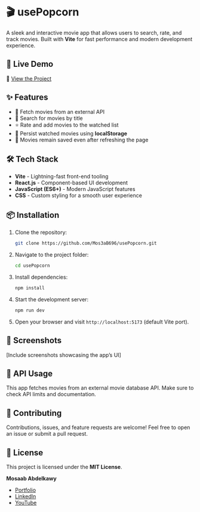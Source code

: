 # 🎬 usePopcorn

A sleek and interactive movie app that allows users to search, rate, and track movies. Built with **Vite** for fast performance and modern development experience.

## 🚀 Live Demo
🔗 [View the Project](https://use-popcorn-smoky.vercel.app/)

## ✨ Features
- 🎥 Fetch movies from an external API
- 🔎 Search for movies by title
- ⭐ Rate and add movies to the watched list
- 💾 Persist watched movies using **localStorage**
- 🔄 Movies remain saved even after refreshing the page

## 🛠️ Tech Stack
- **Vite** - Lightning-fast front-end tooling
- **React.js** - Component-based UI development
- **JavaScript (ES6+)** - Modern JavaScript features
- **CSS** - Custom styling for a smooth user experience

## 📦 Installation

1. Clone the repository:
   ```sh
   git clone https://github.com/Mos3aB696/usePopcorn.git
   ```
2. Navigate to the project folder:
   ```sh
   cd usePopcorn
   ```
3. Install dependencies:
   ```sh
   npm install
   ```
4. Start the development server:
   ```sh
   npm run dev
   ```
5. Open your browser and visit `http://localhost:5173` (default Vite port).

## 📸 Screenshots
[Include screenshots showcasing the app’s UI]

## 🔗 API Usage
This app fetches movies from an external movie database API. Make sure to check API limits and documentation.

## 🤝 Contributing
Contributions, issues, and feature requests are welcome! Feel free to open an issue or submit a pull request.

## 📜 License
This project is licensed under the **MIT License**.

**Mosaab Abdelkawy**
- [Portfolio](https://mos3ab.tech)
- [LinkedIn](https://www.linkedin.com/in/mosaab-abdelkawy/)
- [YouTube](https://youtube.com/@tapseta)


